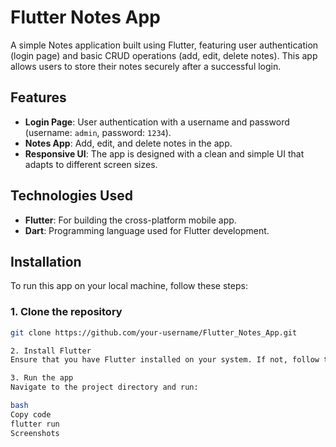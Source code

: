 # Flutter Notes App

A simple Notes application built using Flutter, featuring user authentication (login page) and basic CRUD operations (add, edit, delete notes). This app allows users to store their notes securely after a successful login.

## Features

- **Login Page**: User authentication with a username and password (username: `admin`, password: `1234`).
- **Notes App**: Add, edit, and delete notes in the app.
- **Responsive UI**: The app is designed with a clean and simple UI that adapts to different screen sizes.

## Technologies Used

- **Flutter**: For building the cross-platform mobile app.
- **Dart**: Programming language used for Flutter development.

## Installation

To run this app on your local machine, follow these steps:

### 1. Clone the repository
```bash
git clone https://github.com/your-username/Flutter_Notes_App.git

2. Install Flutter
Ensure that you have Flutter installed on your system. If not, follow the instructions at Flutter Install Guide.

3. Run the app
Navigate to the project directory and run:

bash
Copy code
flutter run
Screenshots
 
